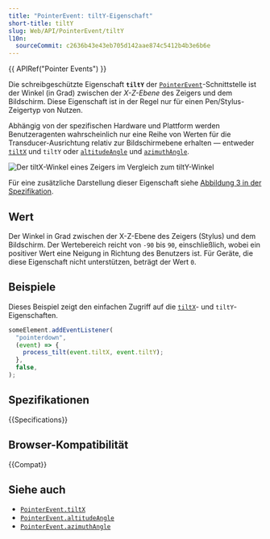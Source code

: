 ```yaml
---
title: "PointerEvent: tiltY-Eigenschaft"
short-title: tiltY
slug: Web/API/PointerEvent/tiltY
l10n:
  sourceCommit: c2636b43e43eb705d142aae874c5412b4b3e6b6e
---
```


{{ APIRef("Pointer Events") }}

Die schreibgeschützte Eigenschaft **`tiltY`** der [`PointerEvent`](/de/docs/Web/API/PointerEvent)-Schnittstelle ist der Winkel (in Grad) zwischen der _X-Z-Ebene_ des Zeigers und dem Bildschirm. Diese Eigenschaft ist in der Regel nur für einen Pen/Stylus-Zeigertyp von Nutzen.

Abhängig von der spezifischen Hardware und Plattform werden Benutzeragenten wahrscheinlich nur eine Reihe von Werten für die Transducer-Ausrichtung relativ zur Bildschirmebene erhalten — entweder [`tiltX`](/de/docs/Web/API/PointerEvent/tiltx) und `tiltY` oder [`altitudeAngle`](/de/docs/Web/API/PointerEvent/altitudeAngle) und [`azimuthAngle`](/de/docs/Web/API/PointerEvent/azimuthAngle).

![Der tiltX-Winkel eines Zeigers im Vergleich zum tiltY-Winkel](tilt_x_y_angles.svg)

Für eine zusätzliche Darstellung dieser Eigenschaft siehe [Abbildung 3 in der Spezifikation](https://w3c.github.io/pointerevents/#dom-pointerevent-tilty).

## Wert

Der Winkel in Grad zwischen der X-Z-Ebene des Zeigers (Stylus) und dem Bildschirm. Der Wertebereich reicht von `-90` bis `90`, einschließlich, wobei ein positiver Wert eine Neigung in Richtung des Benutzers ist. Für Geräte, die diese Eigenschaft nicht unterstützen, beträgt der Wert `0`.

## Beispiele

Dieses Beispiel zeigt den einfachen Zugriff auf die [`tiltX`](/de/docs/Web/API/PointerEvent/tiltX)- und `tiltY`-Eigenschaften.

```js
someElement.addEventListener(
  "pointerdown",
  (event) => {
    process_tilt(event.tiltX, event.tiltY);
  },
  false,
);
```

## Spezifikationen

{{Specifications}}

## Browser-Kompatibilität

{{Compat}}

## Siehe auch

- [`PointerEvent.tiltX`](/de/docs/Web/API/PointerEvent/tiltX)
- [`PointerEvent.altitudeAngle`](/de/docs/Web/API/PointerEvent/altitudeAngle)
- [`PointerEvent.azimuthAngle`](/de/docs/Web/API/PointerEvent/azimuthAngle)
